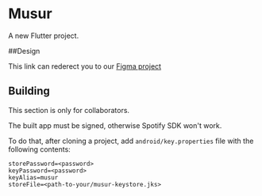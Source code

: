 # Musur

A new Flutter project.

##Design 

This link can rederect you to our [Figma project](https://www.figma.com/file/4YjNgWoq6JNSp1sFMbu3iB/Neumorphism-Music-App-(Community)?node-id=12%3A166)

## Building

This section is only for collaborators.

The built app must be signed, otherwise Spotify SDK won't work.

To do that, after cloning a project, add `android/key.properties` file with the
following contents:



```
storePassword=<password>
keyPassword=<password>
keyAlias=musur
storeFile=<path-to-your/musur-keystore.jks>
```
